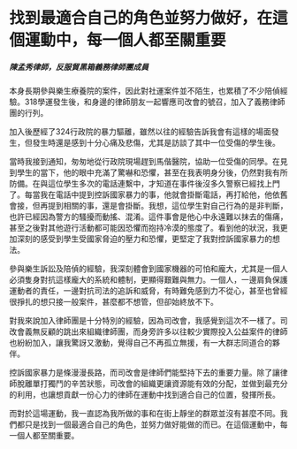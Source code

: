 # 找到最適合自己的角色並努力做好，在這個運動中，每一個人都至關重要

##### 陳孟秀律師，反服貿黑箱義務律師團成員

本身長期參與樂生療養院的案件，因此對社運案件並不陌生，也累積了不少陪偵經驗。318學運發生後，和身邊的律師朋友一起響應司改會的號召，加入了義務律師團的行列。

加入後歷經了324行政院的暴力驅離，雖然以往的經驗告訴我會有這樣的場面發生，但發生時還是感到十分心痛及悲傷，尤其是訪談了其中一位受傷的學生後。

當時我接到通知，匆匆地從行政院現場趕到馬偕醫院，協助一位受傷的同學。在見到學生的當下，他的眼中充滿了驚嚇和恐懼，甚至在我表明身分後，仍然對我有所防備。在與這位學生多次的電話連繫中，才知道在事件後沒多久警察已經找上門了。每當我在電話中提到控訴國家暴力的事，他就會掛斷電話，再打給他，他依舊會接，但再提到相關的事，還是會掛斷。我想，這位學生對自己行為的是非判斷，也許已經因為警方的騷擾而動搖、混淆。這件事會是他心中永遠難以抹去的傷痛，甚至之後對其他遊行活動都可能因恐懼而抱持冷漠的態度了。看到他的狀況，我更加深刻的感受到學生受國家脅迫的壓力和恐懼，更堅定了我對控訴國家暴力的想法。

參與樂生訴訟及陪偵的經驗，我深刻體會到國家機器的可怕和龐大，尤其是一個人必須隻身對抗這樣龐大的系統和體制，更顯得艱難與無力。一個人，一邊肩負保護運動者的責任，一邊對抗司法的追訴和威脅，有時難免感到力不從心，甚至也曾經很掙扎的想只接一般案件，甚麼都不想管，但卻始終放不下。

對我來說加入律師團是十分特別的經驗，因為司改會，我感覺到這次不一樣了。司改會義無反顧的跳出來組織律師團，而身旁許多以往較少實際投入公益案件的律師也紛紛加入，讓我驚訝又激動，覺得自己不再孤立無援，有一大群志同道合的夥伴。

控訴國家暴力是條漫漫長路，而司改會是律師們能堅持下去的重要力量。除了讓律師脫離單打獨鬥的辛苦狀態，司改會的組織更讓資源能有效的分配，並做到最充分的利用，也讓想貢獻一份心力的律師在運動中找到適合自己的位置，發揮所長。

而對於這場運動，我一直認為我所做的事和在街上靜坐的群眾並沒有甚麼不同。我們都只是找到一個最適合自己的角色，並努力做好能做的而已。在這個運動中，每一個人都至關重要。
